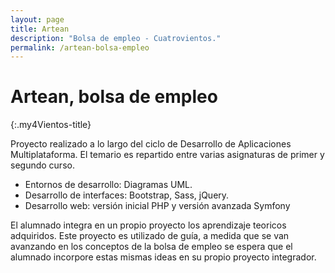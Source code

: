 ```yaml
---
layout: page
title: Artean 
description: "Bolsa de empleo - Cuatrovientos."
permalink: /artean-bolsa-empleo
---
```


# Artean, bolsa de empleo
{:.my4Vientos-title}

Proyecto realizado a lo largo del ciclo de Desarrollo de Aplicaciones Multiplataforma.
El temario es repartido entre varias asignaturas de primer y segundo curso.
- Entornos de desarrollo: Diagramas UML.
- Desarrollo de interfaces: Bootstrap, Sass, jQuery.
- Desarrollo web: versión inicial PHP y versión avanzada Symfony

El alumnado integra en un propio proyecto los aprendizaje teoricos adquiridos. 
Este proyecto es utilizado de guía, a medida que se van avanzando en los conceptos de la bolsa de empleo se espera que el alumnado incorpore estas mismas ideas en su propio proyecto integrador.
